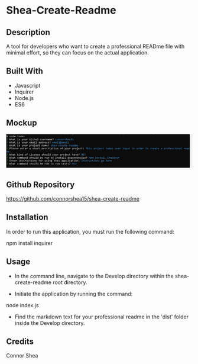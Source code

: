 # Shea-Create-Readme

## Description 

A tool for developers who want to create a professional READme file with minimal effort, so they can focus on the actual application. 


## Built With
* Javascript
* Inquirer
* Node.js
* ES6


## Mockup
![](/Develop/images/mockup.JPG)


## Github Repository
https://github.com/connorshea15/shea-create-readme

## Installation

In order to run this application, you must run the following command:

npm install inquirer


## Usage 

* In the command line, navigate to the Develop directory within the shea-create-readme root directory. 

* Initiate the application by running the command:

node index.js

* Find the markdown text for your professional readme in the 'dist' folder inside the Develop directory.


## Credits

Connor Shea


  